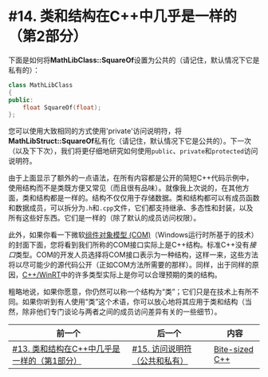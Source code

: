 # #14. 类和结构在C++中几乎是一样的（第2部分）

下面是如何将**MathLibClass::SquareOf**设置为公共的（请记住，默认情况下它是私有的）：

```cpp
class MathLibClass
{
public:
    float SquareOf(float);
};
```

您可以使用大致相同的方式使用'private'访问说明符，将**MathLibStruct::SquareOf**私有化（请记住，默认情况下它是公共的）。下一次（以及下下次），我们将更仔细地研究如何使用`public`、`private`和`protected`访问说明符。

由于上面显示了额外的一点语法，在所有内容都是公开的简短C++代码示例中，使用结构而不是类既方便又常见（而且很有品味）。就像我上次说的，在其他方面，类和结构都是一样的。结构不仅仅用于存储数据。类和结构都可以有成员函数和数据成员，可以拆分为`.h`和`.cpp`文件，它们都支持继承、多态性和封装，以及所有这些好东西。它们是一样的（除了默认的成员访问权限）。

此外，如果你看一下微软[组件对象模型 (COM)](https://docs.microsoft.com/windows/win32/com/component-object-model--com--portal)（Windows运行时所基于的技术）的封面下面，您将看到我们所称的COM接口实际上是C++结构。标准C++没有*接口*类型。COM的开发人员选择将COM接口表示为一种结构，这样一来，这些方法将以尽可能少的源代码公开（正如COM方法所需要的那样）。同样，出于同样的原因，[C++/WinRT](https://docs.microsoft.com/windows/uwp/cpp-and-winrt-apis/)中的许多类型实际上是你可以合理预期的类的结构。

粗略地说，如果你愿意，你仍然可以称一个结构为“类”；它们只是在技术上有所不同。如果你听到有人使用“类”这个术语，你可以放心地将其应用于类和结构（当然，除非他们专门谈论与两者之间的成员访问差异有关的一些细节）。

|前一个|后一个|内容|
|-|-|-|
|[#13. 类和结构在C++中几乎是一样的（第1部分）](013.md)|[#15. 访问说明符（公共和私有）](015.md)|[Bite-sized C++](../../README.md)|
